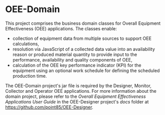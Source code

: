 # OEE-Domain
This project comprises the business domain classes for Overall Equipment Effectiveness (OEE) applications.  The classes enable:
* collection of equipment data from multiple sources to support OEE calculations, 
* resolution via JavaScript of a collected data value into an availability reason or produced material quantity to provide input to the performance, availability and quality components of OEE,
* calculation of the OEE key performance indicator (KPI) for the equipment using an optional  work schedule for defining the scheduled production time.

The OEE-Domain project's jar file is required by the Designer, Monitor, Collector and Operator OEE applications.  For more information about the domain project, please refer to the *Overall Equipment Effectiveness Applications User Guide* in the OEE-Designer project's *docs* folder at https://github.com/point85/OEE-Designer.
